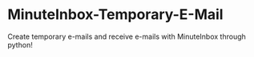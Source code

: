 # MinuteInbox-Temporary-E-Mail
Create temporary e-mails and receive e-mails with MinuteInbox through python!
